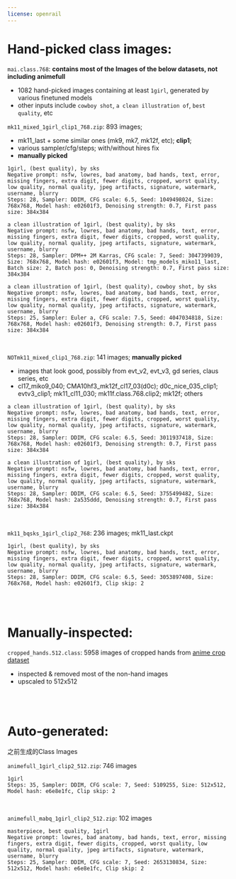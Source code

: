 ```yaml
---
license: openrail
---
```


# Hand-picked class images:


`mai.class.768`: **contains most of the Images of the below datasets, not including animefull**
- 1082 hand-picked images containing at least `1girl`, generated by various finetuned models
- other inputs include `cowboy shot`, `a clean illustration of`, `best quality`, etc
  


`mk11_mixed_1girl_clip1_768.zip`: 893 images; 
- mk11_last + some similar ones (mk9, mk7, mk12f, etc); **clip1**;
- various sampler/cfg/steps; with/without hires fix
- **manually picked**

```
1girl, (best quality), by sks
Negative prompt: nsfw, lowres, bad anatomy, bad hands, text, error, missing fingers, extra digit, fewer digits, cropped, worst quality, low quality, normal quality, jpeg artifacts, signature, watermark, username, blurry
Steps: 28, Sampler: DDIM, CFG scale: 6.5, Seed: 1049498024, Size: 768x768, Model hash: e02601f3, Denoising strength: 0.7, First pass size: 384x384

a clean illustration of 1girl, (best quality), by sks
Negative prompt: nsfw, lowres, bad anatomy, bad hands, text, error, missing fingers, extra digit, fewer digits, cropped, worst quality, low quality, normal quality, jpeg artifacts, signature, watermark, username, blurry
Steps: 28, Sampler: DPM++ 2M Karras, CFG scale: 7, Seed: 3047399039, Size: 768x768, Model hash: e02601f3, Model: tmp_models_miko11_last, Batch size: 2, Batch pos: 0, Denoising strength: 0.7, First pass size: 384x384

a clean illustration of 1girl, (best quality), cowboy shot, by sks
Negative prompt: nsfw, lowres, bad anatomy, bad hands, text, error, missing fingers, extra digit, fewer digits, cropped, worst quality, low quality, normal quality, jpeg artifacts, signature, watermark, username, blurry
Steps: 25, Sampler: Euler a, CFG scale: 7.5, Seed: 4047034818, Size: 768x768, Model hash: e02601f3, Denoising strength: 0.7, First pass size: 384x384
```

<br>

`NOTmk11_mixed_clip1_768.zip`: 141 images; **manually picked**
- images that look good, possibly from evt_v2, evt_v3, gd series, claus series, etc
- cl17_miko9_040; CMA10hf3_mk12f_cl17_03(d0c); d0c_nice_035_clip1; evtv3_clip1; mk11_cl11_030; mk11f.class.768.clip2; mk12f; others

```
a clean illustration of 1girl, (best quality), by sks
Negative prompt: nsfw, lowres, bad anatomy, bad hands, text, error, missing fingers, extra digit, fewer digits, cropped, worst quality, low quality, normal quality, jpeg artifacts, signature, watermark, username, blurry
Steps: 28, Sampler: DDIM, CFG scale: 6.5, Seed: 3011937418, Size: 768x768, Model hash: e02601f3, Denoising strength: 0.7, First pass size: 384x384

a clean illustration of 1girl, (best quality), by sks
Negative prompt: nsfw, lowres, bad anatomy, bad hands, text, error, missing fingers, extra digit, fewer digits, cropped, worst quality, low quality, normal quality, jpeg artifacts, signature, watermark, username, blurry
Steps: 28, Sampler: DDIM, CFG scale: 6.5, Seed: 3755499482, Size: 768x768, Model hash: 2a535ddd, Denoising strength: 0.7, First pass size: 384x384
```

<br>

`mk11_bqsks_1girl_clip2_768`: 236 images; mk11_last.ckpt
```
1girl, (best quality), by sks
Negative prompt: nsfw, lowres, bad anatomy, bad hands, text, error, missing fingers, extra digit, fewer digits, cropped, worst quality, low quality, normal quality, jpeg artifacts, signature, watermark, username, blurry
Steps: 28, Sampler: DDIM, CFG scale: 6.5, Seed: 3053897408, Size: 768x768, Model hash: e02601f3, Clip skip: 2
```


<br>
<br>


# Manually-inspected:


`cropped_hands.512.class`: 5958 images of cropped hands from [anime crop dataset](https://www.gwern.net/Crops#hand-model)
- inspected & removed most of the non-hand images
- upscaled to 512x512




<br>
<br>

# Auto-generated:

之前生成的Class Images

`animefull_1girl_clip2_512.zip`: 746 images
```
1girl
Steps: 35, Sampler: DDIM, CFG scale: 7, Seed: 5109255, Size: 512x512, Model hash: e6e8e1fc, Clip skip: 2
```

<br>


`animefull_mabq_1girl_clip2_512.zip`: 102 images
```
masterpiece, best quality, 1girl
Negative prompt: lowres, bad anatomy, bad hands, text, error, missing fingers, extra digit, fewer digits, cropped, worst quality, low quality, normal quality, jpeg artifacts, signature, watermark, username, blurry
Steps: 25, Sampler: DDIM, CFG scale: 7, Seed: 2653130834, Size: 512x512, Model hash: e6e8e1fc, Clip skip: 2
```

<br>





